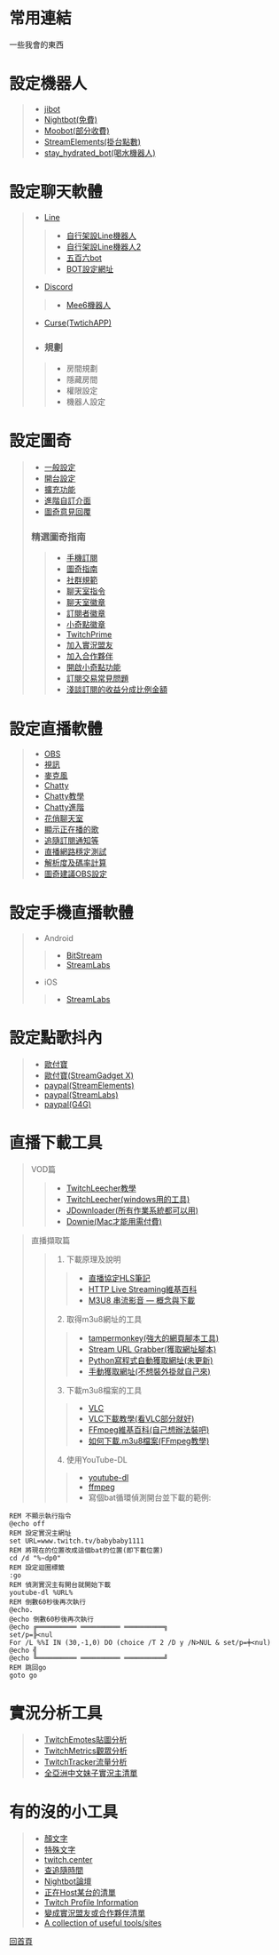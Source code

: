 # 常用連結
一些我會的東西

# 設定機器人
> + [jibot](http://jibot-web.appspot.com)
> + [Nightbot(免費)](http://beta.nightbot.tv)
> + [Moobot(部分收費)](http://twitch.moobot.tv)
> + [StreamElements(掛台點數)](http://streamelements.com)
> + [stay_hydrated_bot(喝水機器人)](stay_hydrated_bot)

# 設定聊天軟體
> + [Line](https://line.me)
>> + [自行架設Line機器人](https://ithelp.ithome.com.tw/users/20107309/ironman/1253)
>> + [自行架設Line機器人2](https://www.oxxostudio.tw/articles/201804/line-bot-apps-script.html)
>> + [五百六bot](line://ti/p/@xyd1256i)
>> + [BOT設定網址](https://admin-official.line.me)
> + [Discord](http://discordapp.com)
>> + [Mee6機器人](https://mee6.xyz)
> + [Curse(TwtichAPP)](https://app.twitch.tv/download)  
> + ### 規劃
>> + 房間規劃
>> + 隱藏房間
>> + 權限設定
>> + 機器人設定

# 設定圖奇
> + [一般設定](https://www.twitch.tv/settings/profile)
> + [開台設定](https://www.twitch.tv/broadcast/dashboard/settings)
> + [擴充功能](https://www.twitch.tv/broadcast/dashboard/extensions)
> + [進階自訂介面](https://forum.gamer.com.tw/C.php?bsn=60592&snA=2176)
> + [圖奇意見回覆](https://help.twitch.tv/customer/portal/emails/new)
> ### 精選圖奇指南
> > + [手機訂閱](https://help.twitch.tv/customer/zh_tw/portal/articles/2812403-訂閱方式#SubThurSubs)
> > + [圖奇指南](https://help.twitch.tv/customer/zh_tw/portal/articles)
> > + [社群規範](https://help.twitch.tv/customer/zh_tw/portal/articles/983016-社群規範)
> > + [聊天室指令](https://help.twitch.tv/customer/en/portal/articles/659095-chat-moderation-commands)
> > + [聊天室徽章](https://help.twitch.tv/customer/zh_tw/portal/articles/659115-twitch-聊天徽章指南)
> > + [訂閱者徽章](https://help.twitch.tv/customer/zh_tw/portal/articles/2579670-訂閱者徽章指南)
> > + [小奇點徽章](https://help.twitch.tv/customer/zh_tw/portal/articles/2755443-合作夥伴-cheer-表情符號指南)
> > + [TwitchPrime](https://help.twitch.tv/customer/zh_tw/portal/articles/2572060-twitch-prime-指南)
> > + [加入實況盟友](https://help.twitch.tv/customer/zh_tw/portal/articles/2785927-加入實況盟友方案)
> > + [加入合作夥伴](https://help.twitch.tv/customer/zh_tw/portal/articles/735127-合作夥伴方案的申請秘訣)
> > + [開啟小奇點功能](https://help.twitch.tv/customer/zh_tw/portal/articles/2449458-使用小奇點-cheering-指南)
> > + [訂閱交易常見問題](https://help.twitch.tv/customer/zh_tw/portal/articles/2341636-交易客服常見問題)
> > + [淺談訂閱的收益分成比例金額](http://luckyyen.tk/twitch-streamer-subscription-revenues-share.html)

# 設定直播軟體
> + [OBS](http://obsproject.com)
> + [視訊](https://www.logitechg.com/zh-tw/gaming-headsets)
> + [麥克風](https://bluemic.com.tw/yeti/)
> + [Chatty](http://chatty.github.io)
> + [Chatty教學](https://www.ptt.cc/bbs/Live/M.1447389863.A.525.html)
> + [Chatty進階](https://www.ptt.cc/bbs/Live/M.1447389952.A.46D.html)
> + [花俏聊天室](https://live.sk-knower.com/skchat)
> + [顯示正在播的歌](https://medium.com/@pcdoyle/how-to-show-spotify-music-in-obs-studio-7fa7318297b6)
> + [追隨訂閱通知等](http://streamlabs.com)
> + [直播網路穩定測試](https://inspector.twitch.tv/)
> + [解析度及碼率計算](http://www.obsapp.net/estimator/)
> + [圖奇建議OBS設定](https://stream.twitch.tv)

# 設定手機直播軟體
> + Android
> > + [BitStream](https://play.google.com/store/apps/details?id=ro.numedecod.cast&hl=zh_TW)
> > + [StreamLabs](https://play.google.com/store/apps/details?id=com.streamlabs&hl=zh_TW)
> + iOS
> > + [StreamLabs](https://itunes.apple.com/tw/app/streamlabs-livestreaming/id1294578643)

# 設定點歌抖內
> + [歐付寶](https://www.opay.tw)
> + [歐付寶(StreamGadget X)](https://www.facebook.com/StreamGadgetX/)
> + [paypal(StreamElements)](http://streamelements.com)
> + [paypal(StreamLabs)](http://streamlabs.com)
> + [paypal(G4G)](https://www.gamingforgood.net)

# 直播下載工具
> VOD篇
> > + [TwitchLeecher教學](https://forum.gamer.com.tw/C.php?bsn=60592&snA=5403)
> > + [TwitchLeecher(windows用的工具)](https://github.com/Franiac/TwitchLeecher/releases)
> > + [JDownloader(所有作業系統都可以用)](http://jdownloader.org)
> > + [Downie(Mac才能用需付費)](https://software.charliemonroe.net/downie.php)

> 直播擷取篇
> > 1. 下載原理及說明
> > > + [直播協定HLS筆記](https://blog.techbridge.cc/2016/12/03/livestreamming-hls-note/)
> > > + [HTTP Live Streaming維基百科](https://zh.wikipedia.org/wiki/HTTP_Live_Streaming)
> > > + [M3U8 串流影音 — 概念與下載](https://notfalse.net/63/m3u8-intro)
> > 2. 取得m3u8網址的工具
> > > + [tampermonkey(強大的網頁腳本工具)](https://tampermonkey.net)
> > > + [Stream URL Grabber(獲取網址腳本)](https://greasyfork.org/en/scripts/8114-stream-url-grabber)
> > > + [Python寫程式自動獲取網址(未更新)](https://www.johannesbader.ch/2014/01/find-video-url-of-twitch-tv-live-streams-or-past-broadcasts/)
> > > + [手動獲取網址(不想裝外掛就自己來)](https://notfalse.net/63/m3u8-intro)
> > 3. 下載m3u8檔案的工具
> > > + [VLC](https://www.videolan.org/vlc/index.zh-TW.html)
> > > + [VLC下載教學(看VLC部分就好)](https://forum.gamer.com.tw/Co.php?bsn=60076&sn=43816123)
> > > + [FFmpeg維基百科(自己想辦法裝吧)](https://zh.wikipedia.org/wiki/FFmpeg)
> > > + [如何下載.m3u8檔案(FFmpeg教學)](https://forum.gamer.com.tw/Co.php?bsn=60076&sn=43515032)
> > 4. 使用YouTube-DL
> > > + [youtube-dl](https://ytdl-org.github.io/youtube-dl/)
> > > + [ffmpeg](http://ffmpeg.org)
> > > + 寫個bat循環偵測開台並下載的範例:  

```batch
REM 不顯示執行指令  
@echo off  
REM 設定實況主網址  
set URL=www.twitch.tv/babybaby1111  
REM 將現在的位置改成這個bat的位置(即下載位置)  
cd /d "%~dp0"  
REM 設定迴圈標籤  
:go  
REM 偵測實況主有開台就開始下載  
youtube-dl %URL%  
REM 倒數60秒後再次執行  
@echo.  
@echo 倒數60秒後再次執行  
@echo ╔══════════ ══════════ ══════════╗  
set/p=╠<nul  
For /L %%I IN (30,-1,0) DO (choice /T 2 /D y /N>NUL & set/p=╪<nul)  
@echo ╣  
@echo ╚══════════ ══════════ ══════════╝  
REM 跳回go  
goto go
```

# 實況分析工具
> + [TwitchEmotes貼圖分析](https://twitchemotes.com)
> + [TwitchMetrics觀眾分析](https://www.twitchmetrics.net)
> + [TwitchTracker流量分析](https://twitchtracker.com)
> + [全亞洲中文妹子實況主清單](http://tutou.tw/girls)

# 有的沒的小工具
> + [顏文字](http://facemood.grtimed.com)
> + [特殊文字](http://copychar.cc/)
> + [twitch.center](http://twitch.center)
> + [查追隨時間](http://twitch.center/follow)
> + [Nightbot論壇](https://community.nightdev.com/t/how-to-change-uptimeat-timezone/17646)
> + [正在Host某台的清單](http://twitch.center/hostcheck)
> + [Twitch Profile Information](http://bashtech.net/twitch/profile.php)
> + [變成實況盟友或合作夥伴清單](https://twitch-tools.rootonline.de/user_broadcaster_type_changelogs.php)
> + [A collection of useful tools/sites](https://www.reddit.com/r/Twitch/comments/2vsbxk/a_collection_of_useful_toolssites/)

[回首頁](README.md)
